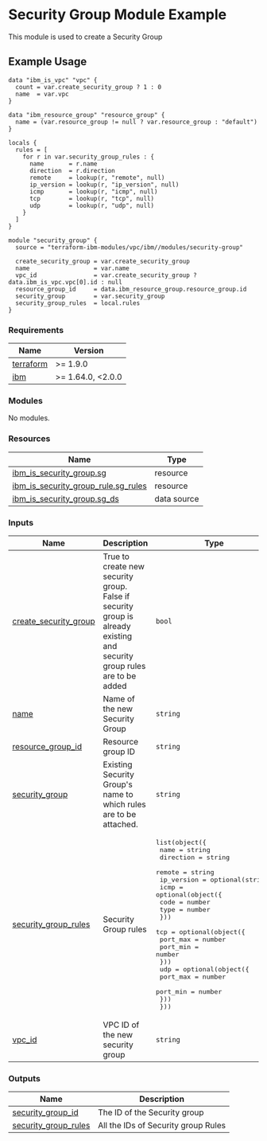 # Security Group Module Example

This module is used to create a Security Group

## Example Usage
```
data "ibm_is_vpc" "vpc" {
  count = var.create_security_group ? 1 : 0
  name  = var.vpc
}

data "ibm_resource_group" "resource_group" {
  name = (var.resource_group != null ? var.resource_group : "default")
}

locals {
  rules = [
    for r in var.security_group_rules : {
      name       = r.name
      direction  = r.direction
      remote     = lookup(r, "remote", null)
      ip_version = lookup(r, "ip_version", null)
      icmp       = lookup(r, "icmp", null)
      tcp        = lookup(r, "tcp", null)
      udp        = lookup(r, "udp", null)
    }
  ]
}

module "security_group" {
  source = "terraform-ibm-modules/vpc/ibm//modules/security-group"

  create_security_group = var.create_security_group
  name                  = var.name
  vpc_id                = var.create_security_group ? data.ibm_is_vpc.vpc[0].id : null
  resource_group_id     = data.ibm_resource_group.resource_group.id
  security_group        = var.security_group
  security_group_rules  = local.rules
}
```

<!-- BEGINNING OF PRE-COMMIT-TERRAFORM DOCS HOOK -->
### Requirements

| Name | Version |
|------|---------|
| <a name="requirement_terraform"></a> [terraform](#requirement\_terraform) | >= 1.9.0 |
| <a name="requirement_ibm"></a> [ibm](#requirement\_ibm) | >= 1.64.0, <2.0.0 |

### Modules

No modules.

### Resources

| Name | Type |
|------|------|
| [ibm_is_security_group.sg](https://registry.terraform.io/providers/IBM-Cloud/ibm/latest/docs/resources/is_security_group) | resource |
| [ibm_is_security_group_rule.sg_rules](https://registry.terraform.io/providers/IBM-Cloud/ibm/latest/docs/resources/is_security_group_rule) | resource |
| [ibm_is_security_group.sg_ds](https://registry.terraform.io/providers/IBM-Cloud/ibm/latest/docs/data-sources/is_security_group) | data source |

### Inputs

| Name | Description | Type | Default | Required |
|------|-------------|------|---------|:--------:|
| <a name="input_create_security_group"></a> [create\_security\_group](#input\_create\_security\_group) | True to create new security group. False if security group is already existing and security group rules are to be added | `bool` | n/a | yes |
| <a name="input_name"></a> [name](#input\_name) | Name of the new Security Group | `string` | `null` | no |
| <a name="input_resource_group_id"></a> [resource\_group\_id](#input\_resource\_group\_id) | Resource group ID | `string` | `null` | no |
| <a name="input_security_group"></a> [security\_group](#input\_security\_group) | Existing Security Group's name to which rules are to be attached. | `string` | `null` | no |
| <a name="input_security_group_rules"></a> [security\_group\_rules](#input\_security\_group\_rules) | Security Group rules | <pre>list(object({<br/>    name       = string<br/>    direction  = string<br/>    remote     = string<br/>    ip_version = optional(string)<br/>    icmp = optional(object({<br/>      code = number<br/>      type = number<br/>    }))<br/>    tcp = optional(object({<br/>      port_max = number<br/>      port_min = number<br/>    }))<br/>    udp = optional(object({<br/>      port_max = number<br/>      port_min = number<br/>    }))<br/>  }))</pre> | `[]` | no |
| <a name="input_vpc_id"></a> [vpc\_id](#input\_vpc\_id) | VPC ID of the new security group | `string` | `null` | no |

### Outputs

| Name | Description |
|------|-------------|
| <a name="output_security_group_id"></a> [security\_group\_id](#output\_security\_group\_id) | The ID of the Security group |
| <a name="output_security_group_rules"></a> [security\_group\_rules](#output\_security\_group\_rules) | All the IDs of Security group Rules |
<!-- END OF PRE-COMMIT-TERRAFORM DOCS HOOK -->
